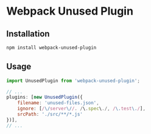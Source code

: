 # Webpack Unused Plugin

## Installation

```bash
npm install webpack-unused-plugin
```

## Usage

```js
import UnusedPlugin from 'webpack-unused-plugin';

// ...  
plugins: [new UnusedPlugin({
    filename: 'unused-files.json',
    ignore: [/\/server\//. /\.spec\./, /\.test\./],
    srcPath: './src/**/*.js'
})],
// ...

```
